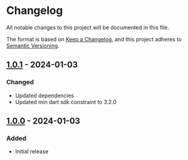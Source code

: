 # Changelog
All notable changes to this project will be documented in this file.

The format is based on [Keep a Changelog](https://keepachangelog.com/en/1.0.0/),
and this project adheres to [Semantic Versioning](https://semver.org/spec/v2.0.0.html).

## [1.0.1] - 2024-01-03
### Changed
- Updated dependencies
- Updated min dart sdk constraint to 3.2.0

## [1.0.0] - 2024-01-03
### Added
- Initial release

[1.0.1]: https://github.com/Skycoder42/settings_builder/compare/v1.0.0...settings_annotation-v1.0.1
[1.0.0]: https://github.com/Skycoder42/settings_builder/releases/tag/v1.0.0
